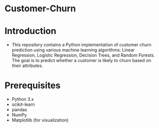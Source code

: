 # Customer-Churn
# Introduction
- This repository contains a Python implementation of customer churn prediction using various machine learning algorithms: Linear Regression, Logistic Regression, Decision Trees, and Random Forests. The goal is to predict whether a customer is likely to churn based on their attributes.

# Prerequisites
- Python 3.x
- scikit-learn
- pandas
- NumPy
- Matplotlib (for visualization)
